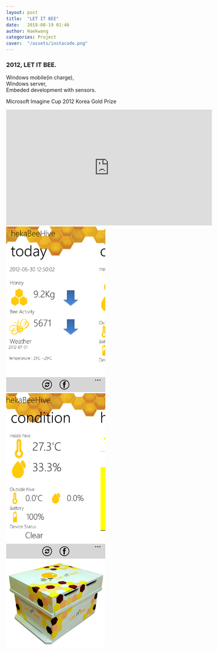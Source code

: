 ```yaml
---
layout: post
title:  "LET IT BEE"
date:   2018-08-19 01:46
author: Haekwang
categories: Project
cover:  "/assets/instacode.png"
---
```


### 2012, LET IT BEE.   
Windows mobile(in charge),  
Windows server,  
Embeded development with sensors.    
  
Microsoft Imagine Cup 2012 Korea Gold Prize   
    
<iframe width="560" height="315" src="https://www.youtube.com/embed/snXEbndS6WU" frameborder="0" allow="autoplay; encrypted-media" allowfullscreen></iframe>
   
<img src="/assets/res/20180819/let1.png" alt="image1" width="270px"/>    
<img src="/assets/res/20180819/let2.png" alt="image2" width="270px"/>    
<img src="/assets/res/20180819/let3.png" alt="image2" width="270px"/>    

